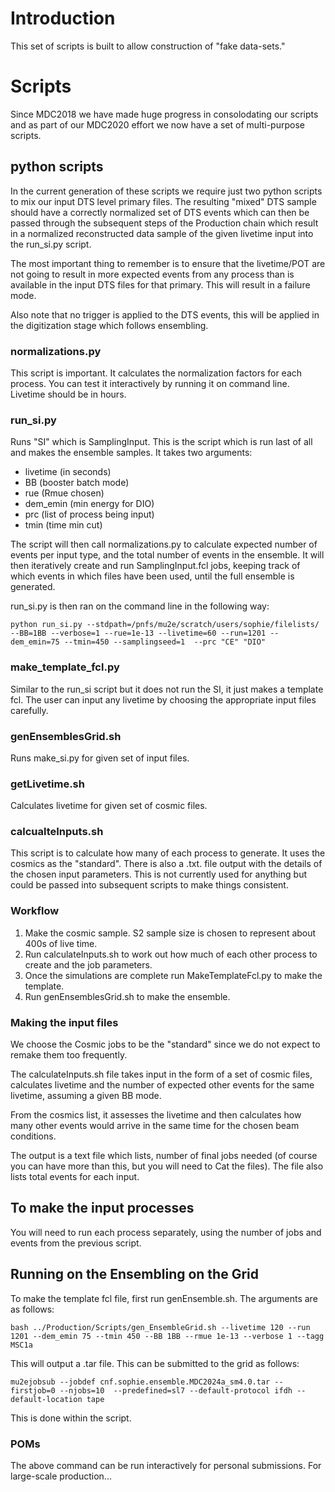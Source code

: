 # Introduction

This set of scripts is built to allow construction of "fake data-sets."

# Scripts

Since MDC2018 we have made huge progress in consolodating our scripts and as part of our MDC2020 effort we now have a set of multi-purpose scripts.

## python scripts

In the current generation of these scripts we require just two python scripts to mix our input DTS level primary files. The resulting "mixed" DTS sample should have a correctly normalized set of DTS events which can then be passed through the subsequent steps of the Production chain which result in a normalized reconstructed data sample of the given livetime input into the run_si.py script.

The most important thing to remember is to ensure that the livetime/POT are not going to result in more expected events from any process than is available in the input DTS files for that primary. This will result in a failure mode.

Also note that no trigger is applied to the DTS events, this will be applied in the digitization stage which follows ensembling.

### normalizations.py

This script is important. It calculates the normalization factors for each process. You can test it interactively by running it on command line. Livetime should be in hours.

### run_si.py

Runs "SI" which is SamplingInput. This is the script which is run last of all and makes the ensemble samples. It takes two arguments: 

* livetime (in seconds)
* BB (booster batch mode)
* rue (Rmue chosen)
* dem_emin (min energy for DIO)
* prc (list of process being input)
* tmin (time min cut)

The script will then call normalizations.py to calculate expected number of events per input type, and the total number of events in the ensemble. It will then iteratively create and run SamplingInput.fcl jobs, keeping track of which events in which files have been used, until the full ensemble is generated.

run_si.py is then ran on the command line in the following way: 

```
python run_si.py --stdpath=/pnfs/mu2e/scratch/users/sophie/filelists/ --BB=1BB --verbose=1 --rue=1e-13 --livetime=60 --run=1201 --dem_emin=75 --tmin=450 --samplingseed=1  --prc "CE" "DIO"
```

### make_template_fcl.py

Similar to the run_si script but it does not run the SI, it just makes a template fcl. The user can input any livetime by choosing the appropriate input files carefully.

### genEnsemblesGrid.sh

Runs make_si.py for given set of input files.

### getLivetime.sh

Calculates livetime for given set of cosmic files.

### calcualteInputs.sh

This script is to calculate how many of each process to generate. It uses the cosmics as the "standard". There is also a .txt. file output with the details of the chosen input parameters. This is not currently used for anything but could be passed into subsequent scripts to make things consistent.

### Workflow

1) Make the cosmic sample. S2 sample size is chosen to represent about 400s of live time.
2) Run calculateInputs.sh to work out how much of each other process to create and the job parameters.
3) Once the simulations are complete run MakeTemplateFcl.py to make the template.
4) Run genEnsemblesGrid.sh to make the ensemble.

### Making the input files

We choose the Cosmic jobs to be the "standard" since we do not expect to remake them too frequently.

The calculateInputs.sh file takes input in the form of a set of cosmic files, calculates livetime and the number of expected other events for the same livetime, assuming a given BB mode.

From the cosmics list, it assesses the livetime and then calculates how many other events would arrive in the same time for the chosen beam conditions.

The output is a text file which lists, number of final jobs needed (of course you can have more than this, but you will need to Cat the files). The file also lists total events for each input.

## To make the input processes

You will need to run each process separately, using the number of jobs and events from the previous script.

## Running on the Ensembling on the Grid

To make the template fcl file, first run genEnsemble.sh. The arguments are as follows:

```
bash ../Production/Scripts/gen_EnsembleGrid.sh --livetime 120 --run 1201 --dem_emin 75 --tmin 450 --BB 1BB --rmue 1e-13 --verbose 1 --tagg MSC1a
```

This will output a .tar file. This can be submitted to the grid as follows:

```
mu2ejobsub --jobdef cnf.sophie.ensemble.MDC2024a_sm4.0.tar --firstjob=0 --njobs=10  --predefined=sl7 --default-protocol ifdh --default-location tape
```

This is done within the script.

### POMs

The above command can be run interactively for personal submissions. For large-scale production...
